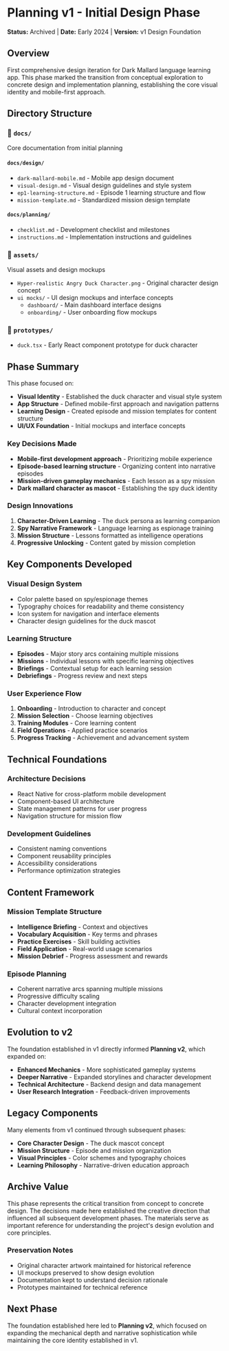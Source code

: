 # Planning v1 - Initial Design Phase

**Status:** Archived | **Date:** Early 2024 | **Version:** v1 Design Foundation

## Overview

First comprehensive design iteration for Dark Mallard language learning app. This phase marked the transition from conceptual exploration to concrete design and implementation planning, establishing the core visual identity and mobile-first approach.

## Directory Structure

### 📁 `docs/`

Core documentation from initial planning

#### `docs/design/`

- `dark-mallard-mobile.md` - Mobile app design document
- `visual-design.md` - Visual design guidelines and style system
- `ep1-learning-structure.md` - Episode 1 learning structure and flow
- `mission-template.md` - Standardized mission design template

#### `docs/planning/`

- `checklist.md` - Development checklist and milestones
- `instructions.md` - Implementation instructions and guidelines

### 📁 `assets/`

Visual assets and design mockups

- `Hyper-realistic Angry Duck Character.png` - Original character design concept
- `ui mocks/` - UI design mockups and interface concepts
  - `dashboard/` - Main dashboard interface designs
  - `onboarding/` - User onboarding flow mockups

### 📁 `prototypes/`

- `duck.tsx` - Early React component prototype for duck character

## Phase Summary

This phase focused on:

- **Visual Identity** - Established the duck character and visual style system
- **App Structure** - Defined mobile-first approach and navigation patterns
- **Learning Design** - Created episode and mission templates for content structure
- **UI/UX Foundation** - Initial mockups and interface concepts

### Key Decisions Made

- **Mobile-first development approach** - Prioritizing mobile experience
- **Episode-based learning structure** - Organizing content into narrative episodes
- **Mission-driven gameplay mechanics** - Each lesson as a spy mission
- **Dark mallard character as mascot** - Establishing the spy duck identity

### Design Innovations

1. **Character-Driven Learning** - The duck persona as learning companion
2. **Spy Narrative Framework** - Language learning as espionage training
3. **Mission Structure** - Lessons formatted as intelligence operations
4. **Progressive Unlocking** - Content gated by mission completion

## Key Components Developed

### Visual Design System

- Color palette based on spy/espionage themes
- Typography choices for readability and theme consistency
- Icon system for navigation and interface elements
- Character design guidelines for the duck mascot

### Learning Structure

- **Episodes** - Major story arcs containing multiple missions
- **Missions** - Individual lessons with specific learning objectives
- **Briefings** - Contextual setup for each learning session
- **Debriefings** - Progress review and next steps

### User Experience Flow

1. **Onboarding** - Introduction to character and concept
2. **Mission Selection** - Choose learning objectives
3. **Training Modules** - Core learning content
4. **Field Operations** - Applied practice scenarios
5. **Progress Tracking** - Achievement and advancement system

## Technical Foundations

### Architecture Decisions

- React Native for cross-platform mobile development
- Component-based UI architecture
- State management patterns for user progress
- Navigation structure for mission flow

### Development Guidelines

- Consistent naming conventions
- Component reusability principles
- Accessibility considerations
- Performance optimization strategies

## Content Framework

### Mission Template Structure

- **Intelligence Briefing** - Context and objectives
- **Vocabulary Acquisition** - Key terms and phrases
- **Practice Exercises** - Skill building activities
- **Field Application** - Real-world usage scenarios
- **Mission Debrief** - Progress assessment and rewards

### Episode Planning

- Coherent narrative arcs spanning multiple missions
- Progressive difficulty scaling
- Character development integration
- Cultural context incorporation

## Evolution to v2

The foundation established in v1 directly informed **Planning v2**, which expanded on:

- **Enhanced Mechanics** - More sophisticated gameplay systems
- **Deeper Narrative** - Expanded storylines and character development
- **Technical Architecture** - Backend design and data management
- **User Research Integration** - Feedback-driven improvements

## Legacy Components

Many elements from v1 continued through subsequent phases:

- **Core Character Design** - The duck mascot concept
- **Mission Structure** - Episode and mission organization
- **Visual Principles** - Color schemes and typography choices
- **Learning Philosophy** - Narrative-driven education approach

## Archive Value

This phase represents the critical transition from concept to concrete design. The decisions made here established the creative direction that influenced all subsequent development phases. The materials serve as important reference for understanding the project's design evolution and core principles.

### Preservation Notes

- Original character artwork maintained for historical reference
- UI mockups preserved to show design evolution
- Documentation kept to understand decision rationale
- Prototypes maintained for technical reference

## Next Phase

The foundation established here led to **Planning v2**, which focused on expanding the mechanical depth and narrative sophistication while maintaining the core identity established in v1.
